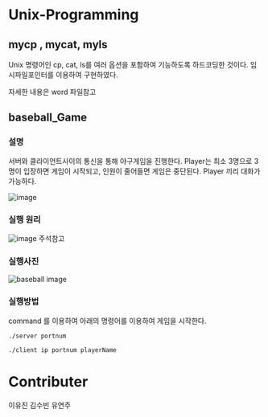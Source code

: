 # Unix-Programming

## mycp , mycat, myls
Unix 명령어인 cp, cat, ls를 여러 옵션을 포함하여 기능하도록 하드코딩한 것이다.
임시파일포인터를 이용하여 구현하였다.

자세한 내용은 word 파일참고

## baseball_Game

### 설명
서버와 클라이언트사이의 통신을 통해 야구게임을 진행한다. 
Player는 최소 3명으로 3명이 입장하면 게임이 시작되고, 인원이 줄어들면 게임은 중단된다.
Player 끼리 대화가 가능하다.


![image](https://user-images.githubusercontent.com/27190708/87300662-332b9480-c549-11ea-91dd-aec3f9c69567.png)

### 실행 원리


![image](https://user-images.githubusercontent.com/27190708/87300519-f19ae980-c548-11ea-8a66-8ad9ca0f0324.png)
주석참고



### 실행사진
![baseball image](https://user-images.githubusercontent.com/27190708/87300130-4ab64d80-c548-11ea-8b20-c49c1898a241.png)




### 실행방법
command 를 이용하여 아래의 명령어를 이용하여 게임을 시작한다.

```
./server portnum 

```

```
./client ip portnum playerName
```




# Contributer 
이유진 김수빈 유연주





